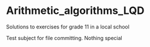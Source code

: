 # Arithmetic_algorithms_LQD
Solutions to exercises for grade 11 in a local school

Test subject for file committing. Nothing special
